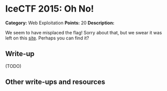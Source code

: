 # IceCTF 2015: Oh No!

**Category:** Web Exploitation
**Points:** 20
**Description:** 

We seem to have misplaced the flag! Sorry about that, but we swear it was left on this <a target=_blank href="/api/autogen/serve/flag.html?static=false&pid=6f256632fcf2f334335d0391eb53ad91">site</a>. Perhaps you can find it?

## Write-up

(TODO)

## Other write-ups and resources

